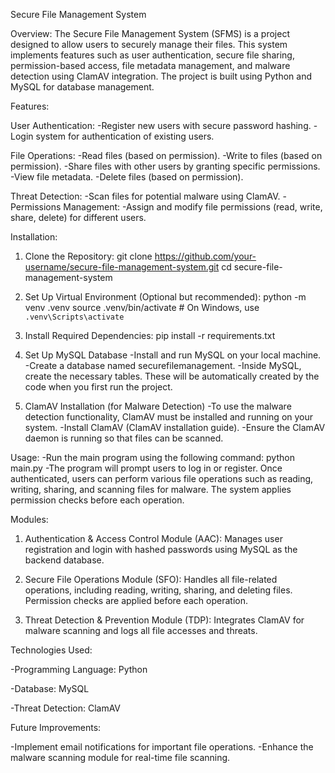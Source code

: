 Secure File Management System

Overview:
The Secure File Management System (SFMS) is a project designed to allow users to securely manage their files. This system implements features such as user authentication, secure file sharing, permission-based access, file metadata management, and malware detection using ClamAV integration. The project is built using Python and MySQL for database management.


Features:

User Authentication:
-Register new users with secure password hashing.
-Login system for authentication of existing users.

File Operations:
-Read files (based on permission).
-Write to files (based on permission).
-Share files with other users by granting specific permissions.
-View file metadata.
-Delete files (based on permission).

Threat Detection:
-Scan files for potential malware using ClamAV.
-Permissions Management:
-Assign and modify file permissions (read, write, share, delete) for different users.


Installation:

1. Clone the Repository:
git clone https://github.com/your-username/secure-file-management-system.git
cd secure-file-management-system

2. Set Up Virtual Environment (Optional but recommended):
python -m venv .venv
source .venv/bin/activate    # On Windows, use `.venv\Scripts\activate`

3. Install Required Dependencies:
pip install -r requirements.txt

4. Set Up MySQL Database
-Install and run MySQL on your local machine.
-Create a database named securefilemanagement.
-Inside MySQL, create the necessary tables. These will be automatically created by the code when you first run the project.

5. ClamAV Installation (for Malware Detection)
-To use the malware detection functionality, ClamAV must be installed and running on your system.
-Install ClamAV (ClamAV installation guide).
-Ensure the ClamAV daemon is running so that files can be scanned.


Usage:
-Run the main program using the following command:
python main.py
-The program will prompt users to log in or register. Once authenticated, users can perform various file operations such as reading, writing, sharing, and scanning files for malware. The system applies permission checks before each operation.


Modules:

1. Authentication & Access Control Module (AAC):
Manages user registration and login with hashed passwords using MySQL as the backend database.

2. Secure File Operations Module (SFO):
Handles all file-related operations, including reading, writing, sharing, and deleting files. Permission checks are applied before each operation.

3. Threat Detection & Prevention Module (TDP):
Integrates ClamAV for malware scanning and logs all file accesses and threats.


Technologies Used:

-Programming Language: Python

-Database: MySQL

-Threat Detection: ClamAV


Future Improvements:

-Implement email notifications for important file operations.
-Enhance the malware scanning module for real-time file scanning.
